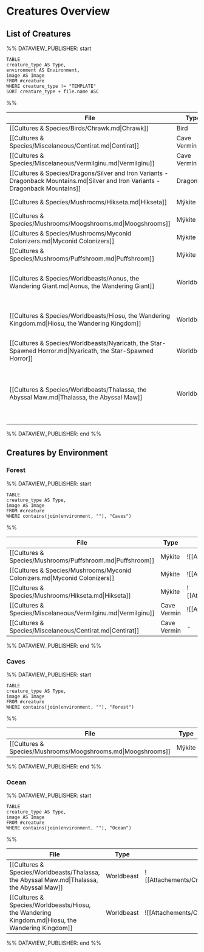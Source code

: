 # Creatures Overview
## List of Creatures
%% DATAVIEW_PUBLISHER: start
```dataview
TABLE
creature_type AS Type,
environment AS Environment,
image AS Image
FROM #creature
WHERE creature_type != "TEMPLATE"
SORT creature_type + file.name ASC
```
%%

| File                                                                                                                               | Type        | Environment                                                                                                                                           | Image                                                     |
| ---------------------------------------------------------------------------------------------------------------------------------- | ----------- | ----------------------------------------------------------------------------------------------------------------------------------------------------- | --------------------------------------------------------- |
| [[Cultures & Species/Birds/Chrawk.md\|Chrawk]]                                                                                     | Bird        | \-                                                                                                                                                    | \-                                                        |
| [[Cultures & Species/Miscelaneous/Centirat.md\|Centirat]]                                                                          | Cave Vermin | [[Environment/Environment Types/Caves.md\|Caves]]                                                                                                     | \-                                                        |
| [[Cultures & Species/Miscelaneous/Vermilginu.md\|Vermilginu]]                                                                      | Cave Vermin | [[Environment/Environment Types/Caves.md\|Caves]]                                                                                                     | ![[Attachements/Creatures/Vermilginu2.png\|100]]          |
| [[Cultures & Species/Dragons/Silver and Iron Variants - Dragonback Mountains.md\|Silver and Iron Variants - Dragonback Mountains]] | Dragon      | \-                                                                                                                                                    | \-                                                        |
| [[Cultures & Species/Mushrooms/Hikseta.md\|Hikseta]]                                                                               | Mýkite      | [[Environment/Environment Types/Caves.md\|Caves]]                                                                                                     | ![[Attachements/Creatures/MushroomWithCrossbow.png\|100]] |
| [[Cultures & Species/Mushrooms/Moogshrooms.md\|Moogshrooms]]                                                                       | Mýkite      | [[Environment/Environment Types/Forest.md\|Forest]]                                                                                                   | ![[Attachements/Creatures/Moogshroom.png\|100]]           |
| [[Cultures & Species/Mushrooms/Myconid Colonizers.md\|Myconid Colonizers]]                                                         | Mýkite      | [[Environment/Environment Types/Caves.md\|Caves]]                                                                                                     | ![[Attachements/Creatures/UndeadMushroomfolk.png\|100]]   |
| [[Cultures & Species/Mushrooms/Puffshroom.md\|Puffshroom]]                                                                         | Mýkite      | [[Environment/Environment Types/Caves.md\|Caves]]                                                                                                     | ![[Attachements/Plants/ExplodingMushroom.png\|100]]       |
| [[Cultures & Species/Worldbeasts/Aonus, the Wandering Giant.md\|Aonus, the Wandering Giant]]                                       | Worldbeast  | <ul><li>[[Cosmology/Inner Planes/Aurora Ortus.md\|Aurora Ortus]]</li></ul>                                                                           | ![[Attachements/Creatures/AonusHead.png\|100]]            |
| [[Cultures & Species/Worldbeasts/Hiosu, the Wandering Kingdom.md\|Hiosu, the Wandering Kingdom]]                                   | Worldbeast  | <ul><li>Material Plane</li><li>[[Environment/Environment Types/Ocean.md\|Ocean]]</li></ul>                                                           | ![[Attachements/Creatures/MovingTheKingdom.jpg\|100]]     |
| [[Cultures & Species/Worldbeasts/Nyaricath, the Star-Spawned Horror.md\|Nyaricath, the Star-Spawned Horror]]                       | Worldbeast  | \-                                                                                                                                                    | ![[Attachements/Creatures/PolyphemusGasGiant.jpg\|100]]   |
| [[Cultures & Species/Worldbeasts/Thalassa, the Abyssal Maw.md\|Thalassa, the Abyssal Maw]]                                         | Worldbeast  | <ul><li>[[Environment/Environment Types/Ocean.md\|Ocean]]</li><li>[[Cosmology/Inner Planes/Terozin, Plane of Weather & Seas.md\|Terozin]]</li></ul> | ![[Attachements/Creatures/ThalassiaAbyssalMaw.jpg\|100]]  |

%% DATAVIEW_PUBLISHER: end %%
## Creatures by Environment
### Forest
%% DATAVIEW_PUBLISHER: start
```dataview
TABLE
creature_type AS Type,
image AS Image
FROM #creature
WHERE contains(join(environment, ""), "Caves")
```
%%

| File                                                                       | Type        | Image                                                     |
| -------------------------------------------------------------------------- | ----------- | --------------------------------------------------------- |
| [[Cultures & Species/Mushrooms/Puffshroom.md\|Puffshroom]]                 | Mýkite      | ![[Attachements/Plants/ExplodingMushroom.png\|100]]       |
| [[Cultures & Species/Mushrooms/Myconid Colonizers.md\|Myconid Colonizers]] | Mýkite      | ![[Attachements/Creatures/UndeadMushroomfolk.png\|100]]   |
| [[Cultures & Species/Mushrooms/Hikseta.md\|Hikseta]]                       | Mýkite      | ![[Attachements/Creatures/MushroomWithCrossbow.png\|100]] |
| [[Cultures & Species/Miscelaneous/Vermilginu.md\|Vermilginu]]              | Cave Vermin | ![[Attachements/Creatures/Vermilginu2.png\|100]]          |
| [[Cultures & Species/Miscelaneous/Centirat.md\|Centirat]]                  | Cave Vermin | \-                                                        |

%% DATAVIEW_PUBLISHER: end %%
### Caves
%% DATAVIEW_PUBLISHER: start
```dataview
TABLE
creature_type AS Type,
image AS Image
FROM #creature
WHERE contains(join(environment, ""), "Forest")
```
%%

| File                                                         | Type   | Image                                           |
| ------------------------------------------------------------ | ------ | ----------------------------------------------- |
| [[Cultures & Species/Mushrooms/Moogshrooms.md\|Moogshrooms]] | Mýkite | ![[Attachements/Creatures/Moogshroom.png\|100]] |

%% DATAVIEW_PUBLISHER: end %%
### Ocean
%% DATAVIEW_PUBLISHER: start
```dataview
TABLE
creature_type AS Type,
image AS Image
FROM #creature
WHERE contains(join(environment, ""), "Ocean")
```
%%

| File                                                                                             | Type       | Image                                                    |
| ------------------------------------------------------------------------------------------------ | ---------- | -------------------------------------------------------- |
| [[Cultures & Species/Worldbeasts/Thalassa, the Abyssal Maw.md\|Thalassa, the Abyssal Maw]]       | Worldbeast | ![[Attachements/Creatures/ThalassiaAbyssalMaw.jpg\|100]] |
| [[Cultures & Species/Worldbeasts/Hiosu, the Wandering Kingdom.md\|Hiosu, the Wandering Kingdom]] | Worldbeast | ![[Attachements/Creatures/MovingTheKingdom.jpg\|100]]    |

%% DATAVIEW_PUBLISHER: end %%